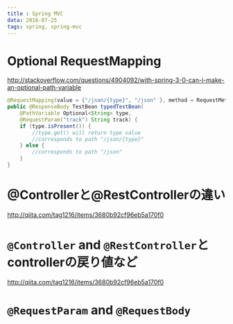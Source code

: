 ```yaml
---
title : Spring MVC
data: 2016-07-25
tags: spring, spring-mvc
---
```



# Optional RequestMapping

<http://stackoverflow.com/questions/4904092/with-spring-3-0-can-i-make-an-optional-path-variable>

```java
@RequestMapping(value = {"/json/{type}", "/json" }, method = RequestMethod.GET)
public @ResponseBody TestBean typedTestBean(
    @PathVariable Optional<String> type,
    @RequestParam("track") String track) {      
    if (type.isPresent()) {
        //type.get() will return type value
        //corresponds to path "/json/{type}"
    } else {
        //corresponds to path "/json"
    }       
}
```

# @Controllerと@RestControllerの違い

<http://qiita.com/tag1216/items/3680b92cf96eb5a170f0>



# `@Controller` and `@RestController`と controllerの戻り値など

<http://qiita.com/tag1216/items/3680b92cf96eb5a170f0>

# `@RequestParam` and  `@RequestBody`
